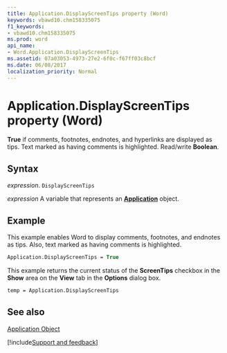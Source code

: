 ```yaml
---
title: Application.DisplayScreenTips property (Word)
keywords: vbawd10.chm158335075
f1_keywords:
- vbawd10.chm158335075
ms.prod: word
api_name:
- Word.Application.DisplayScreenTips
ms.assetid: 07a03053-4973-27e2-6f0c-f67ff03c8bcf
ms.date: 06/08/2017
localization_priority: Normal
---
```



# Application.DisplayScreenTips property (Word)

 **True** if comments, footnotes, endnotes, and hyperlinks are displayed as tips. Text marked as having comments is highlighted. Read/write **Boolean**.


## Syntax

_expression_. `DisplayScreenTips`

_expression_ A variable that represents an **[Application](Word.Application.md)** object. 


## Example

This example enables Word to display comments, footnotes, and endnotes as tips. Also, text marked as having comments is highlighted.


```vb
Application.DisplayScreenTips = True
```

This example returns the current status of the  **ScreenTips** checkbox in the **Show** area on the **View** tab in the **Options** dialog box.




```vb
temp = Application.DisplayScreenTips
```


## See also


[Application Object](Word.Application.md)

[!include[Support and feedback](~/includes/feedback-boilerplate.md)]